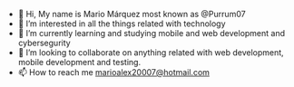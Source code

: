 - 👋 Hi, My name is Mario Márquez most known as @Purrum07
- 👀 I’m interested in all the things related with technology
- 🌱 I’m currently learning and studying mobile and web development and cybersegurity
- 💞️ I’m looking to collaborate on anything related with web development, mobile development and testing.
- 📫 How to reach me marioalex20007@hotmail.com
